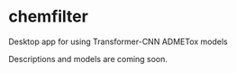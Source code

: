 # chemfilter
Desktop app for using Transformer-CNN ADMETox models

Descriptions and models are coming soon. 
